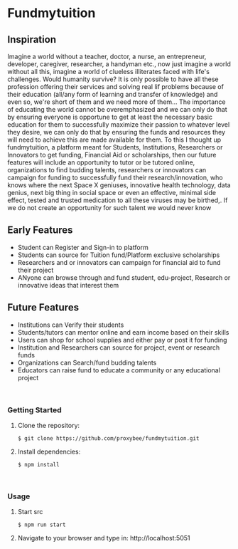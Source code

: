 
# Fundmytuition
## Inspiration
Imagine a world without a teacher, doctor, a nurse, an entrepreneur, developer, caregiver, researcher, a handyman etc., now just imagine a world without all this, imagine a world of clueless illiterates faced with life's challenges. Would humanity survive? It is only possible to have all these profession offering their services and solving real lif problems because of their education (all/any form of learning and transfer of knowledge) and even so, we're short of them and we need more of them... The importance of educating the world cannot be overemphasized and we can only do that by ensuring everyone is opportune to get at least the necessary basic education for them to successfully maximize their passion to whatever level they desire, we can only do that by ensuring the funds and resources they will need to achieve this are made available for them. To this I thought up fundmytuition, a platform meant for Students, Institutions, Researchers or Innovators to get funding, Financial Aid or scholarships, then our future features will include an opportunity to tutor or be tutored online, organizations to find budding talents, researchers or innovators can campaign for funding to successfully fund their research/innovation, who knows where the next Space X geniuses, innovative health technology, data genius, next big thing in social space or even an effective, minimal side effect, tested and trusted medication to all these viruses may be birthed,. If we do not create an opportunity for such talent we would never know

## Early Features
* Student can Register and Sign-in to platform
* Students can source for Tuition fund/Platform exclusive scholarships
* Researchers and or innovators can campaign for financial aid to fund their project
* ANyone can browse through and fund student, edu-project, Research or innovative ideas that interest them

## Future Features
* Institutions can Verify their students
* Students/tutors can mentor online and earn income based on their skills
* Users can shop for school supplies and either pay or post it for funding
* Institution and Researchers can source for project, event or research funds
* Organizations can Search/fund budding talents
* Educators can raise fund to educate a community or any educational project

<br>

### Getting Started
1. Clone the repository:
    ```
    $ git clone https://github.com/proxybee/fundmytuition.git
    ```


2. Install dependencies:
    ```
    $ npm install
    ```
<br>

### Usage
1. Start src
    ```
    $ npm run start
    ```

2. Navigate to your browser and type in: http://localhost:5051

<br>
      

